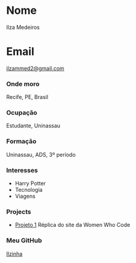 # Nome
Ilza Medeiros

# Email
ilzammed2@gmail.com 

### Onde moro
Recife, PE, Brasil

### Ocupação
Estudante, Uninassau

### Formação
Uninassau, ADS, 3º período

### Interesses
- Harry Potter
- Tecnologia
- Viagens


### Projects
- [Projeto 1](https://github.com/ilzinha/womendevprojects) Réplica do site da Women Who Code


### Meu GitHub
[Ilzinha](https://github.com/ilzinha)